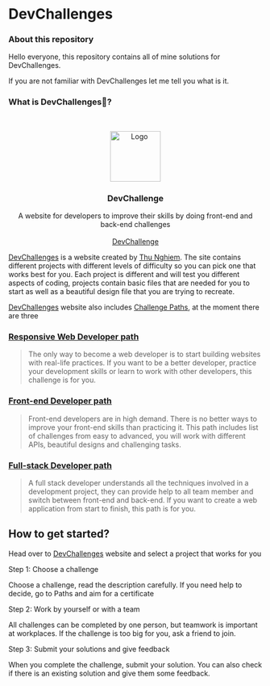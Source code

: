 
# DevChallenges

### About this repository

Hello everyone, this repository contains all of mine solutions for DevChallenges.

If you are not familiar with DevChallenges let me tell you what is it.

### What is DevChallenges🤔?

<br />
<p align="center">
    <a href="https://devchallenge.now.sh/">
    <img src="https://trello-attachments.s3.amazonaws.com/590fa896d2d25e50583de620/500x500/0bdcc819ea145cb0167619c6d00f2174/D.png" alt="Logo" width="100" height="100">
  </a>
  
  <h3 align="center">DevChallenge</h3>

  <p align="center">
    A website for developers to improve their skills by doing front-end and back-end challenges
       <br />
    <br />
     <a href="https://devchallenges.io/">DevChallenge</a>    
  </p>

[DevChallenges](https://devchallenges.io/challenges) is a website created by [Thu Nghiem](https://twitter.com/thunghiemdinh). The site contains different projects with different levels of difficulty so you can pick one that works best for you. Each project is different and will test you different aspects of coding, projects contain basic files that are needed for you to start as well as a beautiful design file that you are trying to recreate.

[DevChallenges](https://devchallenges.io/challenges) website also includes [Challenge Paths](https://devchallenges.io/paths), at the moment there are three

### [Responsive Web Developer path](https://devchallenges.io/paths/responsiveWebPaths)

> The only way to become a web developer is to start building websites with real-life practices. If you want to be a better developer, practice your development skills or learn to work with other developers, this challenge is for you.

### [Front-end Developer path](https://devchallenges.io/paths/frontEndPaths)

> Front-end developers are in high demand. There is no better ways to improve your front-end skills than practicing it. This path includes list of challenges from easy to advanced, you will work with different APIs, beautiful designs and challenging tasks.

### [Full-stack Developer path](https://devchallenges.io/paths/fullStackPaths)

> A full stack developer understands all the techniques involved in a development project, they can provide help to all team member and switch between front-end and back-end. If you want to create a web application from start to finish, this path is for you.

## How to get started?

Head over to [DevChallenges](https://devchallenges.io/challenges) website and select a project that works for you

Step 1: Choose a challenge

Choose a challenge, read the description carefully. If you need help to decide, go to Paths and aim for a certificate

Step 2: Work by yourself or with a team

All challenges can be completed by one person, but teamwork is important at workplaces. If the challenge is too big for you, ask a friend to join.

Step 3: Submit your solutions and give feedback

When you complete the challenge, submit your solution. You can also check if there is an existing solution and give them some feedback.
